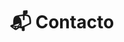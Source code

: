 ---
# An instance of the Contact widget.
# Documentation: https://sourcethemes.com/academic/docs/page-builder/
widget: contact

# This file represents a page section.
headless: true

# Order that this section appears on the page.
weight: 8

title: "📬 Contacto"
subtitle:

content:
  email:
  directions:
  office_hours:
  appointment_url:
  contact_links:
    - icon: twitter
      icon_pack: fab
      name: "Síguenos en Twitter"
      link: "https://twitter.com/fqmente"
    - icon: instagram
      icon_pack: fab
      name: "Síguenos en Instagram"
      link: "https://www.instagram.com/fisiquimicamente/"
    - icon: pinterest
      icon_pack: fab
      name: "Síguenos en Pinterest"
      link: "https://www.pinterest.es/fisiquimicamente/"
    - icon: telegram
      icon_pack: fab
      name: "Suscríbete al canal de Telegram"
      link: "https://t.me/fisiquimicamente"    
    - icon: discord
      icon_pack: fab
      name: "Únete al servidor de Discord"
      link: "https://discord.gg/kJqPqTJ"

  # Automatically link email and phone or display as text?
  autolink: true
  
  # Email form provider
  form:
    provider: formspree
    formspree:
      id: mbjeavzq
  
design:
  columns: '1'
  background:
    # color: "#FFFFF8"

advanced:
  css_style: "padding-bottom: 0px;"
---
